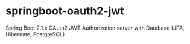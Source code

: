 # springboot-oauth2-jwt
Spring Boot 2.1.x OAuth2 JWT Authorization server with Database (JPA, Hibernate, PostgreSQL)
